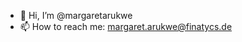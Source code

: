 - 👋 Hi, I’m @margaretarukwe
- 📫 How to reach me: margaret.arukwe@finatycs.de

<!---
margaretarukwe/margaretarukwe is a ✨ special ✨ repository because its `README.md` (this file) appears on your GitHub profile.
You can click the Preview link to take a look at your changes.
--->

